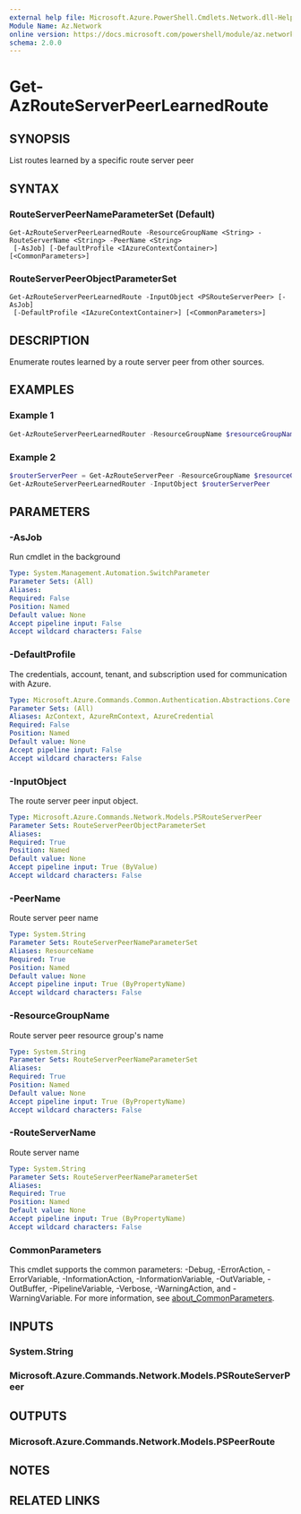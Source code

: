 ```yaml
---
external help file: Microsoft.Azure.PowerShell.Cmdlets.Network.dll-Help.xml
Module Name: Az.Network
online version: https://docs.microsoft.com/powershell/module/az.network/get-azrouteserverpeerlearnedroute
schema: 2.0.0
---
```


# Get-AzRouteServerPeerLearnedRoute

## SYNOPSIS
List routes learned by a specific route server peer

## SYNTAX

### RouteServerPeerNameParameterSet (Default)
```
Get-AzRouteServerPeerLearnedRoute -ResourceGroupName <String> -RouteServerName <String> -PeerName <String>
 [-AsJob] [-DefaultProfile <IAzureContextContainer>] [<CommonParameters>]
```

### RouteServerPeerObjectParameterSet
```
Get-AzRouteServerPeerLearnedRoute -InputObject <PSRouteServerPeer> [-AsJob]
 [-DefaultProfile <IAzureContextContainer>] [<CommonParameters>]
```

## DESCRIPTION
Enumerate routes learned by a route server peer from other sources.

## EXAMPLES

### Example 1
```powershell
Get-AzRouteServerPeerLearnedRouter -ResourceGroupName $resourceGroupName -RouteServerName $routeServerName -PeerName $peerName
```

### Example 2
```powershell
$routerServerPeer = Get-AzRouteServerPeer -ResourceGroupName $resourceGroupName -RouteServerName $routeServerName -PeerName $peerName
Get-AzRouteServerPeerLearnedRouter -InputObject $routerServerPeer
```

## PARAMETERS

### -AsJob
Run cmdlet in the background

```yaml
Type: System.Management.Automation.SwitchParameter
Parameter Sets: (All)
Aliases:
Required: False
Position: Named
Default value: None
Accept pipeline input: False
Accept wildcard characters: False
```

### -DefaultProfile
The credentials, account, tenant, and subscription used for communication with Azure.

```yaml
Type: Microsoft.Azure.Commands.Common.Authentication.Abstractions.Core.IAzureContextContainer
Parameter Sets: (All)
Aliases: AzContext, AzureRmContext, AzureCredential
Required: False
Position: Named
Default value: None
Accept pipeline input: False
Accept wildcard characters: False
```

### -InputObject
The route server peer input object.

```yaml
Type: Microsoft.Azure.Commands.Network.Models.PSRouteServerPeer
Parameter Sets: RouteServerPeerObjectParameterSet
Aliases:
Required: True
Position: Named
Default value: None
Accept pipeline input: True (ByValue)
Accept wildcard characters: False
```

### -PeerName
Route server peer name

```yaml
Type: System.String
Parameter Sets: RouteServerPeerNameParameterSet
Aliases: ResourceName
Required: True
Position: Named
Default value: None
Accept pipeline input: True (ByPropertyName)
Accept wildcard characters: False
```

### -ResourceGroupName
Route server peer resource group's name

```yaml
Type: System.String
Parameter Sets: RouteServerPeerNameParameterSet
Aliases:
Required: True
Position: Named
Default value: None
Accept pipeline input: True (ByPropertyName)
Accept wildcard characters: False
```

### -RouteServerName
Route server name

```yaml
Type: System.String
Parameter Sets: RouteServerPeerNameParameterSet
Aliases:
Required: True
Position: Named
Default value: None
Accept pipeline input: True (ByPropertyName)
Accept wildcard characters: False
```

### CommonParameters
This cmdlet supports the common parameters: -Debug, -ErrorAction, -ErrorVariable, -InformationAction, -InformationVariable, -OutVariable, -OutBuffer, -PipelineVariable, -Verbose, -WarningAction, and -WarningVariable. For more information, see [about_CommonParameters](http://go.microsoft.com/fwlink/?LinkID=113216).

## INPUTS

### System.String

### Microsoft.Azure.Commands.Network.Models.PSRouteServerPeer

## OUTPUTS

### Microsoft.Azure.Commands.Network.Models.PSPeerRoute

## NOTES

## RELATED LINKS